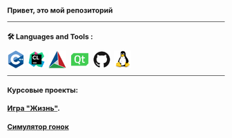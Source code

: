 ### Привет, это мой репозиторий



---
### :hammer_and_wrench: Languages and Tools :
<div>
  <img src="https://github.com/devicons/devicon/blob/master/icons/cplusplus/cplusplus-original.svg" width="40" height="40">&nbsp;
  <img src="https://github.com/devicons/devicon/blob/master/icons/clion/clion-original.svg" width="40" height="40">&nbsp;
  <img src="https://github.com/devicons/devicon/blob/master/icons/cmake/cmake-original.svg" width="40" height="40"> &nbsp;
  <img src="https://github.com/devicons/devicon/blob/master/icons/qt/qt-original.svg" width="40" height="40"> &nbsp;
  <img src="https://github.com/devicons/devicon/blob/master/icons/github/github-original.svg" width="40" height="40">&nbsp;
  <img src="https://github.com/devicons/devicon/blob/master/icons/linux/linux-original.svg" width="40" height="40">&nbsp;
</div>

---
### Курсовые проекты:
 ### [Игра "Жизнь"]().
 ### [Симулятор гонок](https://github.com/NewStudentOk/Race_simulator)
